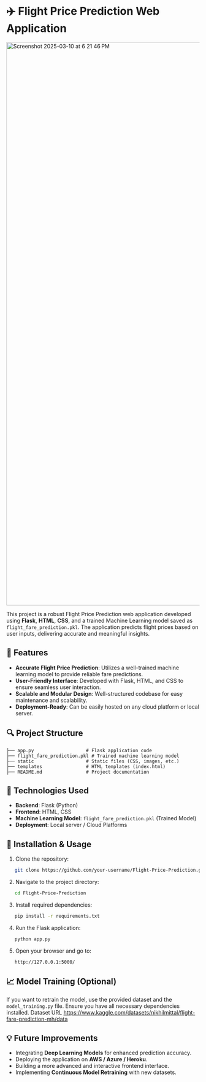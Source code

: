 # ✈️ Flight Price Prediction Web Application
<img width="1470" alt="Screenshot 2025-03-10 at 6 21 46 PM" src="https://github.com/user-attachments/assets/d0f1fde7-10b4-41f4-bc46-c51588579556" />

This project is a robust Flight Price Prediction web application developed using **Flask**, **HTML**, **CSS**, and a trained Machine Learning model saved as `flight_fare_prediction.pkl`. The application predicts flight prices based on user inputs, delivering accurate and meaningful insights.

## 📌 Features

- **Accurate Flight Price Prediction**: Utilizes a well-trained machine learning model to provide reliable fare predictions.
- **User-Friendly Interface**: Developed with Flask, HTML, and CSS to ensure seamless user interaction.
- **Scalable and Modular Design**: Well-structured codebase for easy maintenance and scalability.
- **Deployment-Ready**: Can be easily hosted on any cloud platform or local server.

## 🔍 Project Structure

```
├── app.py                   # Flask application code
├── flight_fare_prediction.pkl # Trained machine learning model
├── static                   # Static files (CSS, images, etc.)
├── templates                # HTML templates (index.html)
├── README.md                # Project documentation
```

## 🚀 Technologies Used

- **Backend**: Flask (Python)
- **Frontend**: HTML, CSS
- **Machine Learning Model**: `flight_fare_prediction.pkl` (Trained Model)
- **Deployment**: Local server / Cloud Platforms

## 📂 Installation & Usage

1. Clone the repository:

```bash
   git clone https://github.com/your-username/Flight-Price-Prediction.git
```

2. Navigate to the project directory:

```bash
   cd Flight-Price-Prediction
```

3. Install required dependencies:

```bash
   pip install -r requirements.txt
```

4. Run the Flask application:

```bash
   python app.py
```

5. Open your browser and go to:

```
   http://127.0.0.1:5000/
```

## 📈 Model Training (Optional)

If you want to retrain the model, use the provided dataset and the `model_training.py` file. Ensure you have all necessary dependencies installed.
Dataset URL https://www.kaggle.com/datasets/nikhilmittal/flight-fare-prediction-mh/data

## 💡 Future Improvements

- Integrating **Deep Learning Models** for enhanced prediction accuracy.
- Deploying the application on **AWS / Azure / Heroku**.
- Building a more advanced and interactive frontend interface.
- Implementing **Continuous Model Retraining** with new datasets.
